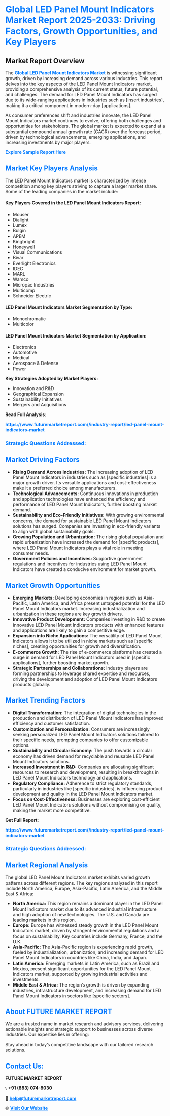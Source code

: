 <h1 style="color: #007BFF;">Global LED Panel Mount Indicators Market Report 2025-2033: Driving Factors, Growth Opportunities, and Key Players</h1>

<section id="overview">
<h2>Market Report Overview</h2>
<p>The <a href="https://www.futuremarketreport.com//industry-report/led-panel-mount-indicators-market" style="color: #007BFF; text-decoration: none;"><strong>Global LED Panel Mount Indicators Market</strong></a> is witnessing significant growth, driven by increasing demand across various industries. This report delves into the key aspects of the LED Panel Mount Indicators market, providing a comprehensive analysis of its current status, future potential, and challenges. The demand for LED Panel Mount Indicators has surged due to its wide-ranging applications in industries such as [insert industries], making it a critical component in modern-day [applications].</p>
<p>As consumer preferences shift and industries innovate, the LED Panel Mount Indicators market continues to evolve, offering both challenges and opportunities for stakeholders. The global market is expected to expand at a substantial compound annual growth rate (CAGR) over the forecast period, driven by technological advancements, emerging applications, and increasing investments by major players.</p>
</section>

<section id="overview">
<p><a href="https://www.futuremarketreport.com//request-sample/reportId=90304" style="color: #007BFF; text-decoration: none;"><strong>Explore Sample Report Here</strong></a></p>
</section>

<section id="key-players">
<h2 style="color: #007BFF;">Market Key Players Analysis</h2>
<p>The LED Panel Mount Indicators market is characterized by intense competition among key players striving to capture a larger market share. Some of the leading companies in the market include:</p>
<h4>Key Players Covered in the LED Panel Mount Indicators Report:</h4>
<ul><li>Mouser</li><li>Dialight</li><li>Lumex</li><li>Bulgin</li><li>APEM</li><li>Kingbright</li><li>Honeywell</li><li>Visual Communications</li><li>Bivar</li><li>Everlight Electronics</li><li>IDEC</li><li>MARL</li><li>Wamco</li><li>Micropac Industries</li><li>Multicomp</li><li>Schneider Electric</li></ul>
<h4>LED Panel Mount Indicators Market Segmentation by Type:</h4>
<ul><li>Monochromatic</li><li>Multicolor</li></ul>

<h4>LED Panel Mount Indicators Market Segmentation by Application:</h4>
<ul><li>Electronics</li><li>Automotive</li><li>Medical</li><li>Aerospace &amp; Defense</li><li>Power</li></ul>
<p><strong>Key Strategies Adopted by Market Players:</strong></p>
<ul>
<li>Innovation and R&D</li>
<li>Geographical Expansion</li>
<li>Sustainability Initiatives</li>
<li>Mergers and Acquisitions</li>
</ul>
</section>

<section>
<p><strong>Read Full Analysis: </strong></p><a href="https://www.futuremarketreport.com//industry-report/led-panel-mount-indicators-market" style="color: #007BFF; text-decoration: none;"><strong>https://www.futuremarketreport.com//industry-report/led-panel-mount-indicators-market</strong></a>
<h3 style="color: #007BFF;">Strategic Questions Addressed:</h3>
</section>

<section id="driving-factors">
<h2 style="color: #007BFF;">Market Driving Factors</h2>
<ul>
<li><strong>Rising Demand Across Industries:</strong> The increasing adoption of LED Panel Mount Indicators in industries such as [specific industries] is a major growth driver. Its versatile applications and cost-effectiveness make it a preferred choice among manufacturers.</li>
<li><strong>Technological Advancements:</strong> Continuous innovations in production and application technologies have enhanced the efficiency and performance of LED Panel Mount Indicators, further boosting market demand.</li>
<li><strong>Sustainability and Eco-Friendly Initiatives:</strong> With growing environmental concerns, the demand for sustainable LED Panel Mount Indicators solutions has surged. Companies are investing in eco-friendly variants to align with global sustainability goals.</li>
<li><strong>Growing Population and Urbanization:</strong> The rising global population and rapid urbanization have increased the demand for [specific products], where LED Panel Mount Indicators plays a vital role in meeting consumer needs.</li>
<li><strong>Government Policies and Incentives:</strong> Supportive government regulations and incentives for industries using LED Panel Mount Indicators have created a conducive environment for market growth.</li>
</ul>
</section>

<section id="growth-opportunities">
<h2 style="color: #007BFF;">Market Growth Opportunities</h2>
<ul>
<li><strong>Emerging Markets:</strong> Developing economies in regions such as Asia-Pacific, Latin America, and Africa present untapped potential for the LED Panel Mount Indicators market. Increasing industrialization and urbanization in these regions are key growth drivers.</li>
<li><strong>Innovative Product Development:</strong> Companies investing in R&D to create innovative LED Panel Mount Indicators products with enhanced features and applications are likely to gain a competitive edge.</li>
<li><strong>Expansion into Niche Applications:</strong> The versatility of LED Panel Mount Indicators allows it to be utilized in niche markets such as [specific niches], creating opportunities for growth and diversification.</li>
<li><strong>E-commerce Growth:</strong> The rise of e-commerce platforms has created a surge in demand for LED Panel Mount Indicators used in [specific applications], further boosting market growth.</li>
<li><strong>Strategic Partnerships and Collaborations:</strong> Industry players are forming partnerships to leverage shared expertise and resources, driving the development and adoption of LED Panel Mount Indicators products globally.</li>
</ul>
</section>

<section id="trending-factors">
<h2 style="color: #007BFF;">Market Trending Factors</h2>
<ul>
<li><strong>Digital Transformation:</strong> The integration of digital technologies in the production and distribution of LED Panel Mount Indicators has improved efficiency and customer satisfaction.</li>
<li><strong>Customization and Personalization:</strong> Consumers are increasingly seeking personalized LED Panel Mount Indicators solutions tailored to their specific needs, prompting companies to offer customizable options.</li>
<li><strong>Sustainability and Circular Economy:</strong> The push towards a circular economy has driven demand for recyclable and reusable LED Panel Mount Indicators solutions.</li>
<li><strong>Increased Investment in R&D:</strong> Companies are allocating significant resources to research and development, resulting in breakthroughs in LED Panel Mount Indicators technology and applications.</li>
<li><strong>Regulatory Compliance:</strong> Adherence to strict regulatory standards, particularly in industries like [specific industries], is influencing product development and quality in the LED Panel Mount Indicators market.</li>
<li><strong>Focus on Cost-Effectiveness:</strong> Businesses are exploring cost-efficient LED Panel Mount Indicators solutions without compromising on quality, making the market more competitive.</li>
</ul>
</section>

<section>
<p><strong>Get Full Report: </strong></p><a href="https://www.futuremarketreport.com//industry-report/led-panel-mount-indicators-market" style="color: #007BFF; text-decoration: none;"><strong>https://www.futuremarketreport.com//industry-report/led-panel-mount-indicators-market</strong></a>
<h3 style="color: #007BFF;">Strategic Questions Addressed:</h3>
</section>


<section id="regional-analysis">
<h2 style="color: #007BFF;">Market Regional Analysis</h2>
<p>The global LED Panel Mount Indicators market exhibits varied growth patterns across different regions. The key regions analyzed in this report include North America, Europe, Asia-Pacific, Latin America, and the Middle East & Africa:</p>
<ul>
<li><strong>North America:</strong> This region remains a dominant player in the LED Panel Mount Indicators market due to its advanced industrial infrastructure and high adoption of new technologies. The U.S. and Canada are leading markets in this region.</li>
<li><strong>Europe:</strong> Europe has witnessed steady growth in the LED Panel Mount Indicators market, driven by stringent environmental regulations and a focus on sustainability. Key countries include Germany, France, and the U.K.</li>
<li><strong>Asia-Pacific:</strong> The Asia-Pacific region is experiencing rapid growth, fueled by industrialization, urbanization, and increasing demand for LED Panel Mount Indicators in countries like China, India, and Japan.</li>
<li><strong>Latin America:</strong> Emerging markets in Latin America, such as Brazil and Mexico, present significant opportunities for the LED Panel Mount Indicators market, supported by growing industrial activities and investments.</li>
<li><strong>Middle East & Africa:</strong> The region’s growth is driven by expanding industries, infrastructure development, and increasing demand for LED Panel Mount Indicators in sectors like [specific sectors].</li>
</ul>
</section>

<footer>
<h2 style="color: #007BFF;">About FUTURE MARKET REPORT</h2>
<p>We are a trusted name in market research and advisory services, delivering actionable insights and strategic support to businesses across diverse industries. Our expertise lies in offering:</p>

<p>Stay ahead in today’s competitive landscape with our tailored research solutions.</p>

<h2 style="color: #007BFF;">Contact Us:</h2>
<p><strong>FUTURE MARKET REPORT</strong></p>
<p>📞 <strong>+91 (883) 074-8030</strong></p>
<p>📧 <strong><a href="mailto:help@futuremarketreport.com" style="color: #007BFF;">help@futuremarketreport.com</a></strong></p>
<p>🌐 <strong><a href="https://www.futuremarketreport.com/" style="color: #007BFF;">Visit Our Website</a></strong></p>
</footer>
